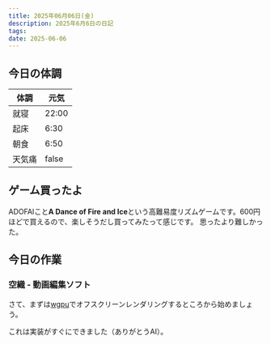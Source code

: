 ```yaml
---
title: 2025年06月06日(金)
description: 2025年6月6日の日記
tags: 
date: 2025-06-06
---
```


## 今日の体調

| 体調  | 元気    |
| --- | ----- |
| 就寝  | 22:00 |
| 起床  | 6:30  |
| 朝食  | 6:50  |
| 天気痛 | false |

## ゲーム買ったよ
ADOFAIこと**A Dance of Fire and Ice**という高難易度リズムゲームです。600円ほどで買えるので、楽しそうだし買ってみたって感じです。
思ったより難しかった。

## 今日の作業
### 空織 - 動画編集ソフト
さて、まずは[wgpu](../../develop/Knowledge/libs/wgpu/wgpu.md)でオフスクリーンレンダリングするところから始めましょう。

これは実装がすぐにできました（ありがとうAI）。